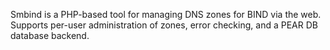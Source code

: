 Smbind is a PHP-based tool for managing DNS zones for BIND via the web. Supports per-user administration of zones, error checking, and a PEAR DB database backend.
